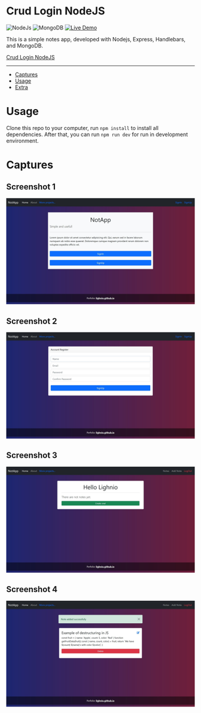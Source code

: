 # Crud Login NodeJS
![NodeJs](https://img.shields.io/badge/NodeJS-Green) ![MongoDB](https://img.shields.io/badge/MongoDB-Green)
[![Live Demo](https://img.shields.io/badge/Demo-Online-green.svg)](https://www.google.es)

This is a simple notes app, developed with Nodejs, Express, Handlebars, and MongoDB.

 [Crud Login NodeJS](#crud-login-nodejs)
___
  - [Captures](#captures)
  - [Usage](#usage)
  - [Extra](#extra)

# Usage
Clone this repo to your computer, run `npm install` to install all dependencies. After that, you can run `npm run dev` for run in development environment.

# Captures

## Screenshot 1
![alt ext](/extra/captures/Screenshot1.jpg "Screenshot 1")
## Screenshot 2
![alt ext](/extra/captures/Screenshot2.jpg "Screenshot 2")
## Screenshot 3
![alt ext](/extra/captures/Screenshot3.jpg "Screenshot 3")
## Screenshot 4
![alt ext](/extra/captures/Screenshot4.jpg "Screenshot 4")

